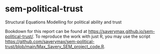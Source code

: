 # sem-political-trust
Structural Equations Modelling for political ability and trust

Bookdown for this report can be found at <https://saverymax.github.io/sem-political-trust/>. To reproduce the work with just R,
you may use the script <https://github.com/saverymax/sem-political-trust/blob/main/Max_Savery_SEM_project_code.R>.
